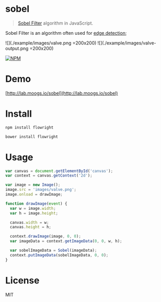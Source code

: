 # sobel

> [Sobel Filter](https://en.wikipedia.org/wiki/Sobel_operator) algorithm in JavaScript.

Sobel Filter is an algorithm often used for [edge detection](https://en.wikipedia.org/wiki/Edge_detection);

![](./example/images/valve.png =200x200)
![](./example/images/valve-output.png =200x200)

[![NPM](https://nodei.co/npm/sobel.png)](https://nodei.co/npm/sobel)

# Demo

[http://lab.moogs.io/sobel](http://lab.moogs.io/sobel)

# Install

```bash
npm install flowright
```

```bash
bower install flowright
```

# Usage

```javascript
var canvas = document.getElementById('canvas');
var context = canvas.getContext('2d');

var image = new Image();
image.src = 'images/valve.png';
image.onload = drawImage;

function drawImage(event) {
  var w = image.width;
  var h = image.height;

  canvas.width = w;
  canvas.height = h;

  context.drawImage(image, 0, 0);
  var imageData = context.getImageData(0, 0, w, h);

  var sobelImageData = Sobel(imageData);
  context.putImageData(sobelImageData, 0, 0);
}
```

# License

MIT

